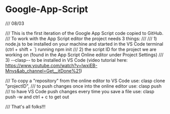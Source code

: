 # Google-App-Script

/// 08/03

/// This is the first iteration of the Google App Script code copied to GitHub.
/// To work with the App Script editor the project needs 3 things:
///
/// 1) node.js to be installed on your machine and started in the VS Code terminal (ctrl + shift + `) running npm init
/// 2) the script ID for the project we are working on (found in the App Script Online editor under Project Settings)
/// 3) --clasp-- to be installed in VS Code (video tutorial here: https://www.youtube.com/watch?v=lwxiEB-Mnys&ab_channel=Get__itDone%21)

/// To copy a "repository" from the online editor to VS Code use: clasp clone "projectID",
/// to push changes once into the online editor use:  clasp push
/// to have VS Code push changes every time you save a file use:  clasp push -w  and ctrl + c to get out

/// That's all folks!!!
